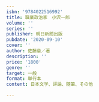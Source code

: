 ```yaml
---
isbn: '9784022516992'
title: 職業政治家　小沢一郎
volume: ''
series: ''
publisher: 朝日新聞出版
pubdate: '2020-09-10'
cover: ''
author: 佐藤章／著
description: ''
price: '1800'
genre: ''
target: 一般
format: 単行本
content: 日本文学、評論、随筆、その他

---
```

